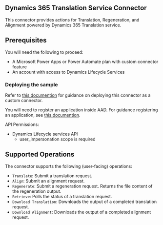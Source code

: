 ## Dynamics 365 Translation Service Connector

This connector provides actions for Translation, Regeneration, and Alignment powered by Dynamics 365 Translation service.

## Prerequisites
You will need the following to proceed:
* A Microsoft Power Apps or Power Automate plan with custom connector feature
* An account with access to Dynamics Lifecycle Services

### Deploying the sample

Refer to [this documention](https://docs.microsoft.com/en-us/connectors/custom-connectors/paconn-cli) for guidance on deploying this connector as a custom connector. 

You will need to register an application inside AAD. For guidance registering an application, see [this documention](https://docs.microsoft.com/en-us/graph/auth-register-app-v2).

API Permissions:
 * Dynamics Lifecycle services API
   *  user_impersonation scope is required


## Supported Operations
The connector supports the following (user-facing) operations:
* `Translate`: Submit a translation request.
* `Align`: Submit an alignment request.
* `Regenerate`: Submit a regeneration request. Returns the file content of the regeneration output. 
* `Retrieve`: Polls the status of a translation request.
* `Download Translation`: Downloads the output of a completed translation request.
* `Download Alignment`: Downloads the output of a completed alignment request.




